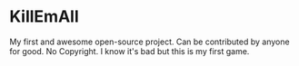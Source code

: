 # KillEmAll
My first and awesome open-source project. Can be contributed by anyone for good. No Copyright. I know it's bad but this is my first game.
